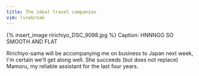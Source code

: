 ```yaml
---
title: The ideal travel companion
vim: linebreak
---
```


{% insert_image ririchiyo_DSC_9098.jpg %}
Caption: HNNNGG SO SMOOTH AND FLAT

Ririchiyo-sama will be accompanying me on business to Japan next week, I'm certain we'll get along well. She succeeds (but does not replace) Mamoru, my reliable assistant for the last four years.
